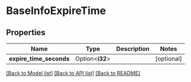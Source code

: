 # BaseInfoExpireTime

## Properties

Name | Type | Description | Notes
------------ | ------------- | ------------- | -------------
**expire_time_seconds** | Option<**i32**> |  | [optional]

[[Back to Model list]](../README.md#documentation-for-models) [[Back to API list]](../README.md#documentation-for-api-endpoints) [[Back to README]](../README.md)


